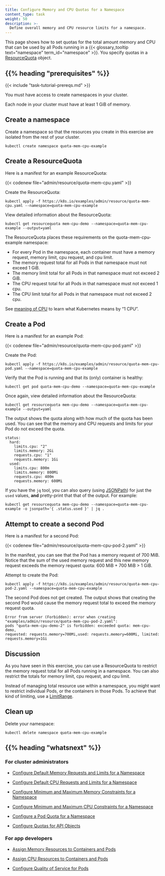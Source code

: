 ```yaml
---
title: Configure Memory and CPU Quotas for a Namespace
content_type: task
weight: 50
description: >-
  Define overall memory and CPU resource limits for a namespace.
---
```



<!-- overview -->

This page shows how to set quotas for the total amount memory and CPU that
can be used by all Pods running in a {{< glossary_tooltip text="namespace" term_id="namespace" >}}.
You specify quotas in a
[ResourceQuota](/docs/kubernetes/en/reference/kubernetes-api/policy-resources/resource-quota-v1/)
object.




## {{% heading "prerequisites" %}}

{{< include "task-tutorial-prereqs.md" >}}

You must have access to create namespaces in your cluster.

Each node in your cluster must have at least 1 GiB of memory.


<!-- steps -->

## Create a namespace

Create a namespace so that the resources you create in this exercise are
isolated from the rest of your cluster.

```shell
kubectl create namespace quota-mem-cpu-example
```

## Create a ResourceQuota

Here is a manifest for an example ResourceQuota:

{{< codenew file="admin/resource/quota-mem-cpu.yaml" >}}

Create the ResourceQuota:

```shell
kubectl apply -f https://k8s.io/examples/admin/resource/quota-mem-cpu.yaml --namespace=quota-mem-cpu-example
```

View detailed information about the ResourceQuota:

```shell
kubectl get resourcequota mem-cpu-demo --namespace=quota-mem-cpu-example --output=yaml
```

The ResourceQuota places these requirements on the quota-mem-cpu-example namespace:

* For every Pod in the namespace, each container must have a memory request, memory limit, cpu request, and cpu limit.
* The memory request total for all Pods in that namespace must not exceed 1 GiB.
* The memory limit total for all Pods in that namespace must not exceed 2 GiB.
* The CPU request total for all Pods in that namespace must not exceed 1 cpu.
* The CPU limit total for all Pods in that namespace must not exceed 2 cpu.

See [meaning of CPU](/docs/kubernetes/en/concepts/configuration/manage-resources-containers/#meaning-of-cpu)
to learn what Kubernetes means by “1 CPU”.

## Create a Pod

Here is a manifest for an example Pod:

{{< codenew file="admin/resource/quota-mem-cpu-pod.yaml" >}}


Create the Pod:

```shell
kubectl apply -f https://k8s.io/examples/admin/resource/quota-mem-cpu-pod.yaml --namespace=quota-mem-cpu-example
```

Verify that the Pod is running and that its (only) container is healthy:

```shell
kubectl get pod quota-mem-cpu-demo --namespace=quota-mem-cpu-example
```

Once again, view detailed information about the ResourceQuota:

```shell
kubectl get resourcequota mem-cpu-demo --namespace=quota-mem-cpu-example --output=yaml
```

The output shows the quota along with how much of the quota has been used.
You can see that the memory and CPU requests and limits for your Pod do not
exceed the quota.

```
status:
  hard:
    limits.cpu: "2"
    limits.memory: 2Gi
    requests.cpu: "1"
    requests.memory: 1Gi
  used:
    limits.cpu: 800m
    limits.memory: 800Mi
    requests.cpu: 400m
    requests.memory: 600Mi
```

If you have the `jq` tool, you can also query (using [JSONPath](/docs/kubernetes/en/reference/kubectl/jsonpath/))
for just the `used` values, **and** pretty-print that that of the output. For example:

```shell
kubectl get resourcequota mem-cpu-demo --namespace=quota-mem-cpu-example -o jsonpath='{ .status.used }' | jq .
```

## Attempt to create a second Pod

Here is a manifest for a second Pod:

{{< codenew file="admin/resource/quota-mem-cpu-pod-2.yaml" >}}

In the manifest, you can see that the Pod has a memory request of 700 MiB.
Notice that the sum of the used memory request and this new memory
request exceeds the memory request quota: 600 MiB + 700 MiB > 1 GiB.

Attempt to create the Pod:

```shell
kubectl apply -f https://k8s.io/examples/admin/resource/quota-mem-cpu-pod-2.yaml --namespace=quota-mem-cpu-example
```

The second Pod does not get created. The output shows that creating the second Pod
would cause the memory request total to exceed the memory request quota.

```
Error from server (Forbidden): error when creating "examples/admin/resource/quota-mem-cpu-pod-2.yaml":
pods "quota-mem-cpu-demo-2" is forbidden: exceeded quota: mem-cpu-demo,
requested: requests.memory=700Mi,used: requests.memory=600Mi, limited: requests.memory=1Gi
```

## Discussion

As you have seen in this exercise, you can use a ResourceQuota to restrict
the memory request total for all Pods running in a namespace.
You can also restrict the totals for memory limit, cpu request, and cpu limit.

Instead of managing total resource use within a namespace, you might want to restrict
individual Pods, or the containers in those Pods. To achieve that kind of limiting, use a
[LimitRange](/docs/kubernetes/en/concepts/policy/limit-range/).

## Clean up

Delete your namespace:

```shell
kubectl delete namespace quota-mem-cpu-example
```



## {{% heading "whatsnext" %}}


### For cluster administrators

* [Configure Default Memory Requests and Limits for a Namespace](/docs/kubernetes/en/tasks/administer-cluster/manage-resources/memory-default-namespace/)

* [Configure Default CPU Requests and Limits for a Namespace](/docs/kubernetes/en/tasks/administer-cluster/manage-resources/cpu-default-namespace/)

* [Configure Minimum and Maximum Memory Constraints for a Namespace](/docs/kubernetes/en/tasks/administer-cluster/manage-resources/memory-constraint-namespace/)

* [Configure Minimum and Maximum CPU Constraints for a Namespace](/docs/kubernetes/en/tasks/administer-cluster/manage-resources/cpu-constraint-namespace/)

* [Configure a Pod Quota for a Namespace](/docs/kubernetes/en/tasks/administer-cluster/manage-resources/quota-pod-namespace/)

* [Configure Quotas for API Objects](/docs/kubernetes/en/tasks/administer-cluster/quota-api-object/)

### For app developers

* [Assign Memory Resources to Containers and Pods](/docs/kubernetes/en/tasks/configure-pod-container/assign-memory-resource/)

* [Assign CPU Resources to Containers and Pods](/docs/kubernetes/en/tasks/configure-pod-container/assign-cpu-resource/)

* [Configure Quality of Service for Pods](/docs/kubernetes/en/tasks/configure-pod-container/quality-service-pod/)







